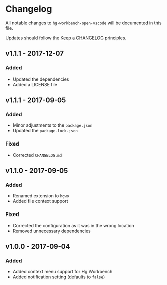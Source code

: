 # Changelog

All notable changes to `hg-workbench-open-vscode` will be documented in this file.

Updates should follow the [Keep a CHANGELOG](http://keepachangelog.com/) principles.

## v1.1.1 - 2017-12-07

### Added
- Updated the dependencies
- Added a LICENSE file

## v1.1.1 - 2017-09-05

### Added
- Minor adjustments to the `package.json`
- Updated the `package-lock.json`

### Fixed
- Corrected `CHANGELOG.md`

## v1.1.0 - 2017-09-05

### Added
- Renamed extension to `hgwo`
- Added file context support

### Fixed
- Corrected the configuration as it was in the wrong location
- Removed unnecessary dependencies

## v1.0.0 - 2017-09-04

### Added
- Added context menu support for Hg Workbench
- Added notification setting (defaults to `false`)
